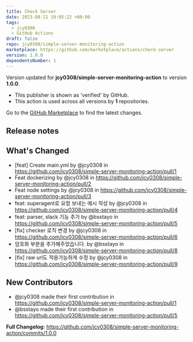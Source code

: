 ```yaml
---
title: Check Server
date: 2023-08-21 19:05:22 +00:00
tags:
  - jcy0308
  - GitHub Actions
draft: false
repo: jcy0308/simple-server-monitoring-action
marketplace: https://github.com/marketplace/actions/check-server
version: 1.0.0
dependentsNumber: 1
---
```



Version updated for **jcy0308/simple-server-monitoring-action** to version **1.0.0**.
- This publisher is shown as 'verified' by GitHub.
- This action is used across all versions by **1** repositories.

Go to the [GitHub Marketplace](https://github.com/marketplace/actions/check-server) to find the latest changes.

## Release notes

## What's Changed
* [feat] Create main.yml by @jcy0308 in https://github.com/jcy0308/simple-server-monitoring-action/pull/1
* Feat dockerizing by @jcy0308 in https://github.com/jcy0308/simple-server-monitoring-action/pull/2
* Feat node settings by @jcy0308 in https://github.com/jcy0308/simple-server-monitoring-action/pull/3
* feat: superagent로 요청 보내는 예시 작성 by @jcy0308 in https://github.com/jcy0308/simple-server-monitoring-action/pull/4
* feat: parser, slack 기능 추가 by @bsstayo in https://github.com/jcy0308/simple-server-monitoring-action/pull/5
* [fix] checker 로직 변경 by @jcy0308 in https://github.com/jcy0308/simple-server-monitoring-action/pull/6
* 암호화 부분을 추가해주었습니다. by @bsstayo in https://github.com/jcy0308/simple-server-monitoring-action/pull/8
* [fix] raw url도 적용가능하게 수정 by @jcy0308 in https://github.com/jcy0308/simple-server-monitoring-action/pull/9

## New Contributors
* @jcy0308 made their first contribution in https://github.com/jcy0308/simple-server-monitoring-action/pull/1
* @bsstayo made their first contribution in https://github.com/jcy0308/simple-server-monitoring-action/pull/5

**Full Changelog**: https://github.com/jcy0308/simple-server-monitoring-action/commits/1.0.0
